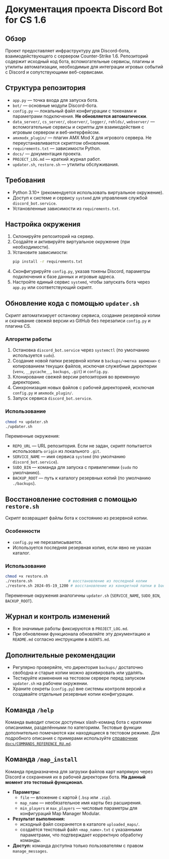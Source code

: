 # Документация проекта Discord Bot for CS 1.6

## Обзор
Проект предоставляет инфраструктуру для Discord-бота, взаимодействующего с сервером Counter-Strike 1.6. Репозиторий содержит исходный код бота, вспомогательные сервисы, плагины и утилиты автоматизации, необходимые для интеграции игровых событий с Discord и сопутствующими веб-сервисами.

## Структура репозитория
- `app.py` — точка входа для запуска бота.
- `bot/` — основные модули Discord-бота.
- `config.py` — локальный файл конфигурации с токенами и параметрами подключения. **Не обновляется автоматически**.
- `data_server/`, `cs_server/`, `observer/`, `logger/`, `rehlds/`, `webserver/` — вспомогательные сервисы и скрипты для взаимодействия с игровым сервером и веб-интерфейсом.
- `amxmodx_plugin/` — плагин AMX Mod X для игрового сервера. Не переустанавливается скриптом обновления.
- `requirements.txt` — зависимости Python.
- `docs/` — документация проекта.
- `PROJECT_LOG.md` — краткий журнал работ.
- `updater.sh`, `restore.sh` — утилиты обслуживания.

## Требования
- Python 3.10+ (рекомендуется использовать виртуальное окружение).
- Доступ к системе и сервису `systemd` для управления службой `discord_bot.service`.
- Установленные зависимости из `requirements.txt`.

## Настройка окружения
1. Склонируйте репозиторий на сервер.
2. Создайте и активируйте виртуальное окружение (при необходимости).
3. Установите зависимости:
   ```bash
   pip install -r requirements.txt
   ```
4. Сконфигурируйте `config.py`, указав токены Discord, параметры подключения к базе данных и игровые адреса.
5. Настройте единый сервис `systemd`, чтобы запускать бота через `app.py` или соответствующий скрипт.

## Обновление кода с помощью `updater.sh`
Скрипт автоматизирует остановку сервиса, создание резервной копии и скачивание свежей версии из GitHub без перезаписи `config.py` и плагина CS.

### Алгоритм работы
1. Остановка `discord_bot.service` через `systemctl` (по умолчанию используется `sudo`).
2. Создание новой папки резервной копии в `backups/<метка времени>` с копированием текущих файлов, исключая служебные директории (`venv`, `__pycache__`, `backups`, `.git`) и `config.py`.
3. Клонирование свежей версии репозитория во временную директорию.
4. Синхронизация новых файлов с рабочей директорией, исключая `config.py` и `amxmodx_plugin/`.
5. Запуск сервиса `discord_bot.service`.

### Использование
```bash
chmod +x updater.sh
./updater.sh
```

Переменные окружения:
- `REPO_URL` — URL репозитория. Если не задан, скрипт попытается использовать `origin` из локального `.git`.
- `SERVICE_NAME` — имя сервиса `systemd` (по умолчанию `discord_bot.service`).
- `SUDO_BIN` — команда для запуска с привилегиями (`sudo` по умолчанию).
- `BACKUP_ROOT` — путь к каталогу резервных копий (по умолчанию `./backups`).

## Восстановление состояния с помощью `restore.sh`
Скрипт возвращает файлы бота к состоянию из резервной копии.

### Особенности
- `config.py` не перезаписывается.
- Используется последняя резервная копия, если явно не указан каталог.

### Использование
```bash
chmod +x restore.sh
./restore.sh                # восстановление из последней копии
./restore.sh 2024-05-19_1200 # восстановление из конкретной папки в backups/
```

Переменные окружения аналогичны `updater.sh` (`SERVICE_NAME`, `SUDO_BIN`, `BACKUP_ROOT`).

## Журнал и контроль изменений
- Все значимые работы фиксируются в `PROJECT_LOG.md`.
- При обновлении функционала обновляйте эту документацию и `README.md` согласно инструкциям в `AGENTS.md`.

## Дополнительные рекомендации
- Регулярно проверяйте, что директория `backups/` достаточно свободна и старые копии можно архивировать или удалять.
- Тестируйте изменения на тестовом сервере перед запуском `updater.sh` на рабочем окружении.
- Храните секреты (`config.py`) вне системы контроля версий и создавайте отдельные резервные копии конфигурации.

## Команда `/help`
Команда выводит список доступных slash-команд бота с краткими описаниями, разделёнными по категориям. Тестовые функции дополнительно помечаются как находящиеся в тестовом режиме. Для подробного описания с примерами используйте [справочник `docs/COMMANDS_REFERENCE_RU.md`](https://github.com/F4ntik/discord_bot_for_cs/blob/main/docs/COMMANDS_REFERENCE_RU.md).

## Команда `/map_install`
Команда предназначена для загрузки файлов карт напрямую через Discord и сохранения их в рабочей директории бота. **На данный момент это тестовый функционал.**

- **Параметры:**
  - `file` — вложение с картой (`.bsp` или `.zip`).
  - `map_name` — необязательное имя карты без расширения.
  - `min_players` и `max_players` — числовые параметры для конфигураций Map Manager Modular.
- **Результат выполнения:**
  - исходный файл сохраняется в каталоге `uploaded_maps/`.
  - создаётся текстовый файл `<map_name>.txt` с указанными параметрами, что подтверждает корректную обработку команды.
- **Доступ:** команда доступна только пользователям с правом `manage_messages`.
